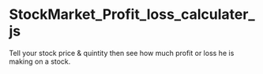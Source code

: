 # StockMarket_Profit_loss_calculater_js
Tell your stock price &amp; quintity then see how much profit or loss he is making on a stock.
